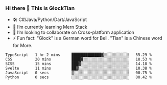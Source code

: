### Hi there 👋 This is GlockTian

- 🛠️ C#/Java/Python/Dart/JavaScript
- 🌱 I’m currently learning Mern Stack
- 👯 I’m looking to collaborate on Cross-platform application
- ⚡ Fun fact: "Glock" is a German word for Bell. "Tian" is a Chinese word for More.


<!--START_SECTION:waka-->

```text
TypeScript   1 hr 2 mins     █████████████▓░░░░░░░░░░░   55.29 %
CSS          20 mins         ████▓░░░░░░░░░░░░░░░░░░░░   18.53 %
SCSS         15 mins         ███▓░░░░░░░░░░░░░░░░░░░░░   14.18 %
Svelte       11 mins         ██▓░░░░░░░░░░░░░░░░░░░░░░   10.38 %
JavaScript   0 secs          ▒░░░░░░░░░░░░░░░░░░░░░░░░   00.75 %
Python       0 secs          ░░░░░░░░░░░░░░░░░░░░░░░░░   00.42 %
```

<!--END_SECTION:waka-->

<!--
**GlockTian/GlockTian** is a ✨ _special_ ✨ repository because its `README.md` (this file) appears on your GitHub profile.

Here are some ideas to get you started:

- 🔭 I’m currently working on ...
- 🌱 I’m currently learning ...
- 👯 I’m looking to collaborate on ...
- 🤔 I’m looking for help with ...
- 💬 Ask me about ...
- 📫 How to reach me: ...
- 😄 Pronouns: ...
- ⚡ Fun fact: ...
-->
